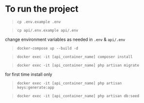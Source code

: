 # To run the project

> `cp .env.example .env`

> `cp api/.env.example api/.env`

change environment variables as needed in `.env` & `api/.env`

> `docker-compose up --build -d`

> `docker exec -it [api_container_name] composer install`

> `docker exec -it [api_container_name] php artisan migrate`

for first time install only

> `docker exec -it [api_container_name] php artisan keys:generate:app`

> `docker exec -it [api_container_name] php artisan db:seed`